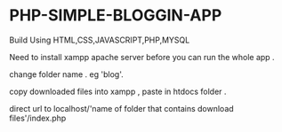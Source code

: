 # PHP-SIMPLE-BLOGGIN-APP

Build Using HTML,CSS,JAVASCRIPT,PHP,MYSQL

Need to install xampp apache server before you can run the whole app .

change folder name . eg 'blog'.

copy downloaded files into xampp , paste in htdocs folder .

direct url to localhost/'name of folder that contains download files'/index.php


